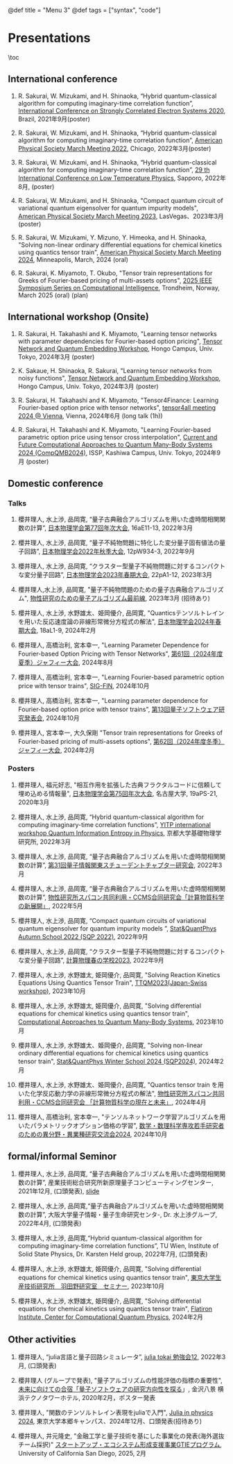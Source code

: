 @def title = "Menu 3"
@def tags = ["syntax", "code"]


# Presentations

\toc 

## International conference
1. R. Sakurai, W. Mizukami, and H. Shinaoka, “Hybrid quantum-classical algorithm for computing imaginary-time correlation function”, [International Conference on Strongly Correlated Electron Systems 2020](https://eventos.galoa.com.br/sces-2020), Brazil, 2021年9月(poster)  

2. R. Sakurai, W. Mizukami, and H. Shinaoka, “Hybrid quantum-classical algorithm for computing imaginary-time correlation function”, [American Physical Society March Meeting 2022](https://meetings.aps.org/Meeting/MAR22/Session/D08), Chicago, 2022年3月(poster)

3. R. Sakurai, W. Mizukami, and H. Shinaoka, “Hybrid quantum-classical algorithm for computing imaginary-time correlation function”, [29 th International Conference on Low Temperature Physics](https://www.lt29.jp), Sapporo, 2022年8月, (poster)

4. R. Sakurai, W. Mizukami, and H. Shinaoka, "Compact quantum circuit of variational quantum eigensolver for quantum impurity models", [American Physical Society March Meeting 2023](https://march.aps.org), LasVegas、2023年3月 (poster)

5. R. Sakurai, W. Mizukami, Y. Mizuno, Y. Himeoka, and H. Shinaoka, "Solving non-linear ordinary differential equations for chemical kinetics using quantics tensor train", [American Physical Society March Meeting 2024](https://www.aps.org/), Minneapolis, March, 2024 (oral)

6. R. Sakurai, K. Miyamoto, T. Okubo, "Tensor train representations for Greeks of Fourier-based pricing of multi-assets options", [2025 IEEE Symposium Series on Computational Intelligence](https://ieee-ssci.org/?ui=home), Trondheim, Norway, March 2025 (oral) (plan)

## International workshop (Onsite)
1. R. Sakurai, H. Takahashi and K. Miyamoto, "Learning tensor networks with parameter dependencies for Fourier-based option pricing", [Tensor Network and Quantum Embedding Workshop](https://coi-sqai.github.io/SQAI_NCTS_workshop/), Hongo Campus, Univ. Tokyo, 2024年3月 (poster)

2. K. Sakaue, H. Shinaoka, R. Sakurai, "Learning tensor networks from noisy functions", [Tensor Network and Quantum Embedding Workshop](https://coi-sqai.github.io/SQAI_NCTS_workshop/), Hongo Campus, Univ. Tokyo, 2024年3月 (poster)

3. R. Sakurai, H. Takahashi and K. Miyamoto, "Tensor4Finance: Learning Fourier-based option price with tensor networks", [tensor4all meeting 2024 @ Vienna](https://tensor4all.org/workshop/vienna2024.html), Vienna, 2024年6月 (long talk (1h))

4. R. Sakurai, H. Takahashi and K. Miyamoto, "Learning Fourier-based parametric option price using tensor cross interpolation", [Current and Future Computational Approaches to Quantum Many-Body Systems 2024 (CompQMB2024)](https://qc-hybrid.github.io/CompQMB2024/), ISSP, Kashiwa Campus, Univ. Tokyo, 2024年9月 (poster)

## Domestic conference

### Talks

1. 櫻井理人, 水上渉, 品岡寛, “量子古典融合アルゴリズムを用いた虚時間相関関数の計算”, [日本物理学会第77回年次大会](https://onsite.gakkai-web.net/jps/jps_search/2022sp/index.html), 16aE11-13, 2022年3月 

2. 櫻井理人, 水上渉, 品岡寛, “量子不純物問題に特化した変分量子固有値法の量子回路”, [日本物理学会2022年秋季大会](https://onsite.gakkai-web.net/jps/jps_search/2022au/data2/html/program01.html), 12pW934-3, 2022年9月 

3. 櫻井理人, 水上渉, 品岡寛, “クラスター型量子不純物問題に対するコンパクトな変分量子回路”, [日本物理学会2023年春期大会](https://onsite.gakkai-web.net/jps/jps_search/2023sp/data/html/download.html), 22pA1-12, 2023年3月


4. 櫻井理人,水上渉, 品岡寛, "量子不純物問題のための量子古典融合アルゴリズム", [物性研究のための量子アルゴリズム最前線](https://qiqb.osaka-u.ac.jp/labs/ueda/fqacmp/), 2023年3月 (招待あり)


5. 櫻井理人, 水上渉, 水野雄太、姫岡優介, 品岡寛, "Quanticsテンソルトレインを用いた反応速度論の非線形常微分方程式の解法", [日本物理学会2024年春期大会](https://www.jps.or.jp/activities/meetings/spring/spring_index.php), 18aL1-9, 2024年2月

6. 櫻井理人, 高橋治利, 宮本幸一, "Learning Parameter Dependence for Fourier-based Option Pricing with Tensor Networks", [第61回（2024年度夏季）ジャフィー大会](http://www.jafee.gr.jp/01rally/conference/pro_61th_2024_0709.pdf), 2024年8月 

7. 櫻井理人, 高橋治利, 宮本幸一, "Learning Fourier-based parametric option price with tensor trains", [SIG-FIN](https://sigfin.org), 2024年10月 

8. 櫻井理人, 高橋治利, 宮本幸一, "Learning parameter dependence for Fourier-based option price with tensor trains", [第13回量子ソフトウェア研究発表会](https://www.ipsj.or.jp/kenkyukai/event/qs13.html), 2024年10月 

9. 櫻井理人, 宮本幸一, 大久保剛 "Tensor train representations for Greeks of Fourier-based pricing of multi-assets options", [第62回（2024年度冬季）ジャフィー大会](http://www.jafee.gr.jp/01rally/conference/pro_61th_2024_0709.pdf), 2024年2月 

### Posters

1. 櫻井理人, 福元好志, "相互作用を拡張した古典フラクタルコードに信頼して埋め込める情報量", [日本物理学会第75回年次大会](https://w4.gakkai-web.net/jps_search/2020sp/index.html), 名古屋大学, 19aPS-21, 2020年3月

2. 櫻井理人, 水上渉, 品岡寛, “Hybrid quantum-classical algorithm for computing imaginary-time correlation functions”, [YITP international workshop Quantum Information Entropy in Physics](http://www2.yukawa.kyoto-u.ac.jp/~qiep2022/QIEP/index.php), 京都大学基礎物理学研究所, 2022年3月

3. 櫻井理人, 水上渉, 品岡寛, “量子古典融合アルゴリズムを用いた虚時間相関関数の計算”, [第31回量子情報関東スチューデントチャプター研究会](https://quangaroo.web.fc2.com/meetings/31/meeting.html), 2022年3月

4. 櫻井理人, 水上渉, 品岡寛, “量子古典融合アルゴリズムを用いた虚時間相関関数の計算”, [物性研究所スパコン共同利用・CCMS合同研究会「計算物質科学の新展開」](https://ccms.issp.u-tokyo.ac.jp/event/5105), 2022年5月

5. 櫻井理人, 水上渉, 品岡寛, “Compact quantum circuits of variational quantum eigensolver for quantum impurity models ”, [Stat&QuantPhys Autumn School 2022 (SQP 2022)](http://hatano-lab.iis.u-tokyo.ac.jp/manami/SQP2022/presentation.html), 2022年9月
 

6. 櫻井理人, 水上渉, 品岡寛, “クラスター型量子不純物問題に対するコンパクトな変分量子回路”, [計算物理春の学校2023](https://hohno0223.github.io/comp_phys_spring_school2023/index.html), 2022年9月
 
7. 櫻井理人, 水上渉, 水野雄太, 姫岡優介, 品岡寛, "Solving Reaction Kinetics Equations Using Quantics Tensor Train", [TTQM2023(Japan-Swiss workshop)](), 2023年10月

8. 櫻井理人, 水上渉, 水野雄太, 姫岡優介, 品岡寛, "Solving differential equations for chemical kinetics using quantics tensor train", [Computational Approaches to Quantum Many-Body Systems](https://qc-hybrid.github.io/omiya_workshop/), 2023年10月 

9. 櫻井理人, 水上渉, 水野雄太、姫岡優介, 品岡寛, "Solving non-linear ordinary differential equations for chemical kinetics using quantics tensor train", [Stat&QuantPhys Winter School 2024 (SQP2024)](http://hatano-lab.iis.u-tokyo.ac.jp/norihiro/SQP2024/index.html), 2024年2月 


10. 櫻井理人, 水上渉, 水野雄太、姫岡優介, 品岡寛, "Quantics tensor train を⽤いた化学反応動⼒学の⾮線形常微分⽅程式の解法", [物性研究所スパコン共同利用・CCMS合同研究会 「計算物質科学の現在と未来」](https://mdcl.issp.u-tokyo.ac.jp/scc/news/5770), 2024年4月  

11. 櫻井理人, 高橋治利, 宮本幸一, "テンソルネットワーク学習アルゴリズムを用いたパラメトリックオプション価格の学習", [数学・数理科学専攻若手研究者のための異分野・異業種研究交流会2024](https://jsiam.org/jsiam_archive/kr/career2024/), 2024年10月

## formal/informal Seminor

1. 櫻井理人, 水上渉, 品岡寛, “量子古典融合アルゴリズムを用いた虚時間相関関数の計算”, 産業技術総合研究所新原理量子コンピューティングセンター, 2021年12月, (口頭発表), [slide](https://sakurairihito.github.io/presentation_at_lab_20211221/)

2. 櫻井理人, 水上渉, 品岡寛,“量子古典融合アルゴリズムを用いた虚時間相関関数の計算”, 大阪大学量子情報・量子生命研究センタ-, Dr. 水上渉グループ, 2022年4月, (口頭発表)

3. 櫻井理人, 水上渉, 品岡寛,“Hybrid quantum-classical algorithm for computing imaginary-time correlation functions”, TU Wien, Institute of Solid State Physics, Dr. Karsten Held group, 2022年7月, (口頭発表) 

4.  櫻井理人, 水上渉, 水野雄太, 姫岡優介, 品岡寛, "Solving differential equations for chemical kinetics using quantics tensor train", [東京大学生産技術研究所　羽田野研究室　セミナー](http://hatano-lab.iis.u-tokyo.ac.jp/seminar-j.html), 2023年10月  

5. 櫻井理人, 水上渉, 水野雄太, 姫岡優介, 品岡寛, "Solving differential equations for chemical kinetics using quantics tensor train", [Flatiron Institute, Center for Computational Quantum Physics](https://www.simonsfoundation.org/flatiron/center-for-computational-quantum-physics/), 2024年2月   

## Other activities

1. 櫻井理人, “julia言語と量子回路シミュレータ”, [julia tokai 勉強会12](https://juliatokai.connpass.com/event/241113/), 2022年3月, (口頭発表)

2. 櫻井理人 (グループで発表), "量子アルゴリズムの性能評価の指標の重要性", [未来に向けての合宿「量子ソフトウェアの研究方向性を探る](https://www.jst.go.jp/stpp/q-leap/joho/pdf/qsw_camp0221.pdf)」, 金沢八景 横浜テクノタワーホテル, 2020年2月，ポスター発表

3. 櫻井理人, "関数のテンソルトレイン表現をjuliaで入門", [Julia in physics 2024](https://ohno.github.io/julia_in_physics_2024/), 東京大学本郷キャンパス、2024年12月、口頭発表(招待あり)


4. 櫻井理人, 井元隆史, "金融工学と量子技術を基にした事業化の発表(海外選抜チーム採択)" [スタートアップ・エコシステム形成支援事業GTIEプログラム](https://www.ducr.u-tokyo.ac.jp/activity/venture/gtie.html), University of California San Diego, 2025, 2月